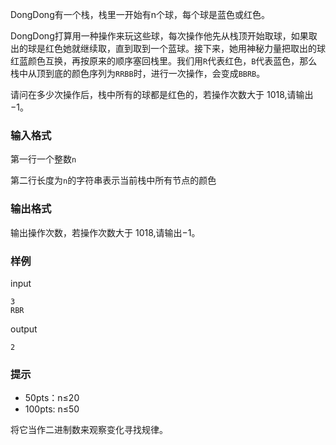 DongDong有一个栈，栈里一开始有n个球，每个球是蓝色或红色。

DongDong打算用一种操作来玩这些球，每次操作他先从栈顶开始取球，如果取出的球是红色她就继续取，直到取到一个蓝球。接下来，她用神秘力量把取出的球红蓝颜色互换，再按原来的顺序塞回栈里。我们用`R`代表红色，`B`代表蓝色，那么栈中从顶到底的颜色序列为`RRBB`时，进行一次操作，会变成`BBRB`。

请问在多少次操作后，栈中所有的球都是红色的，若操作次数大于 1018,请输出−1。

### 输入格式

第一行一个整数`n`

第二行长度为`n`的字符串表示当前栈中所有节点的颜色

### 输出格式

输出操作次数，若操作次数大于 1018,请输出−1。

### 样例

input

```
3
RBR
```

output

```
2
```

### 提示

- 50pts：n≤20
- 100pts: n≤50

将它当作二进制数来观察变化寻找规律。